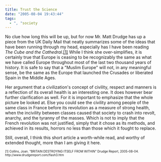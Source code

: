```yaml
---
title: Trust the Science
date: "2005-08-04 19:43:44"
tags:
  - ", "society
---
```

<p>No clue how long this will be up, but for now Mr. Matt Drudge has up a piece from the UK Daily Mail that neatly summarizes some of the ideas that have been running through my head, especially has I have been reading <i>The Cube and the Cathedral</i>.<a href="http://www.drudgereport.com/flash3.htm">[1]</a> While I think she over-simplifies, it is certainly true that Europe is ceasing to be recognizably the same as what we have called Europe throughout most of the last two thousand years of history.  It is safe to say that a "Muslim Europe" will not, in any meaningful sense, be the same as the Europe that launched the Crusades or liberated Spain in the Middle Ages.</p>  <p>Her argument that a civilization's concept of civility, respect and manners is a reflection of its overall health is an interesting one.  It does however bear further clarification as well.  For it is important to emphasize that the whole picture be looked at. Else you could see the civility among people of the same class in France before its revolution as a measure of strong health, when the incivility between classes caused that society to crash into revolt, anarchy, and the tyranny of the masses.  Which is not to imply that the French revolution was not justified, simply that it chose as its methods, and achieved in its results, horrors no less than those which it fought to replace.</p>  <p>Still, overall, I think this short article a worth-while read, and worthy of extended thought, more than I am giving it here.</p>  <font size="-2"> [1] Collins, Joan.  "BRITAIN DESTROYING ITSELF FROM WITHIN" Drudge Report, 2005-08-04. http://www.drudgereport.com/flash3.htm <br  /> </font>

